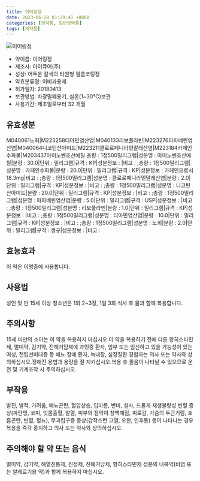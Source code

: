 ```yaml
---
title: 이어링정
date: 2023-06-28 01:29:41 +0800
categories: [의약품, 일반의약품]
tags: [의약품]
---
```

![이어링정](https://nedrug.mfds.go.kr/pbp/cmn/itemImageDownload/1MaQuqD9cWs)

- 약이름: 이어링정
- 제조사: 아이큐어(주)
- 성상: 어두운 갈색의 타원형 필름코팅정
- 약효분류명: 이비과용제
- 허가일자: 20180413
- 보관방법: 차광밀폐용기, 실온(1~30℃)보관
- 사용기간: 제조일로부터 32 개월
## 유효성분
M040061노회|M223258티아민염산염|M040133리보플라빈|M223276파파베린염산염|M040064니코틴산아미드|M223211클로르페니라민말레산염|M223184카페인수화물|M203437아미노벤조산에틸
총량 : 1정500밀리그램|성분명 : 아미노벤조산에틸|분량 : 30.0|단위 : 밀리그램|규격 : KP|성분정보 : |비고 : ;총량 : 1정500밀리그램|성분명 : 카페인수화물|분량 : 20.0|단위 : 밀리그램|규격 : KP|성분정보 : 카페인으로서 18.3mg|비고 : ;총량 : 1정500밀리그램|성분명 : 클로르페니라민말레산염|분량 : 2.0|단위 : 밀리그램|규격 : KP|성분정보 : |비고 : ;총량 : 1정500밀리그램|성분명 : 니코틴산아미드|분량 : 20.0|단위 : 밀리그램|규격 : KP|성분정보 : |비고 : ;총량 : 1정500밀리그램|성분명 : 파파베린염산염|분량 : 5.0|단위 : 밀리그램|규격 : USP|성분정보 : |비고 : ;총량 : 1정500밀리그램|성분명 : 리보플라빈|분량 : 1.0|단위 : 밀리그램|규격 : KP|성분정보 : |비고 : ;총량 : 1정500밀리그램|성분명 : 티아민염산염|분량 : 10.0|단위 : 밀리그램|규격 : KP|성분정보 : |비고 : ;총량 : 1정500밀리그램|성분명 : 노회|분량 : 2.0|단위 : 밀리그램|규격 : 생규|성분정보 : |비고 :
## 효능효과
이 약은 이명증에 사용합니다.
## 사용법
성인 및 만 15세 이상 청소년은 1회 2~3정, 1일 3회 식사 후 물과 함께 복용합니다.
## 주의사항
15세 미만의 소아는 이 약을 복용하지 마십시오.이 약을 복용하기 전에 다른 항히스타민제, 멀미약, 감기약, 진해거담제에 과민증 환자, 임부 또는 임신하고 있을 가능성이 있는 여성, 전립선비대증 등 배뇨 장애 환자, 녹내장, 심장질환 경험자는 의사 또는 약사와 상의하십시오.정해진 용법과 용량을 잘 지키십시오.복용 후 졸음이 나타날 수 있으므로 운전 및 기계조작 시 주의하십시오.
## 부작용
발진, 발적, 가려움, 배뇨곤란, 혈압상승, 입마름, 변비, 설사, 드물게 재생불량성 빈혈 증상(파란멍, 코피, 잇몸출혈, 발열, 피부와 점막이 창백해짐, 피로감, 가슴의 두근거림, 호흡곤란, 빈혈, 혈뇨), 무과립구증 증상(갑작스런 고열, 오한, 인후통) 등이 나타나는 경우 복용을 즉각 중지하고 의사 또는 약사와 상의하십시오.
## 주의해야 할 약 또는 음식
멀미약, 감기약, 해열진통제, 진정제, 진해거담제, 항히스타민제 성분의 내복약(비염 또는 알레르기용 약)과 함께 복용하지 마십시오.
